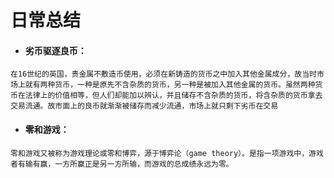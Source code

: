 # 日常总结

- #### 劣币驱逐良币：

```wiki
在16世纪的英国，贵金属不敷造币使用，必须在新铸造的货币之中加入其他金属成分，故当时市场上就有两种货币，一种是原先不含杂质的货币，另一种是被加入其他金属的货币。虽然两种货币在法律上的价值相等，但人们却能加以辨认，并且储存不含杂质的货币，将含杂质的货币拿去交易流通。故市面上的良币就渐渐被储存而减少流通，市场上就只剩下劣币在交易
```

- #### 零和游戏：

```wiki
零和游戏又被称为游戏理论或零和博弈，源于博弈论（game theory）。是指一项游戏中，游戏者有输有赢，一方所赢正是另一方所输，而游戏的总成绩永远为零。
```

